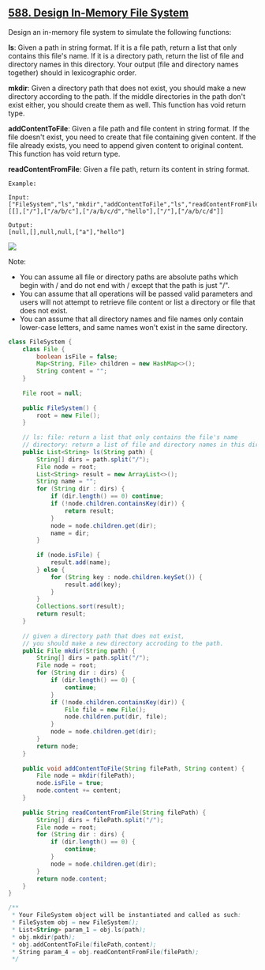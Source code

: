 ## [588. Design In-Memory File System](https://leetcode.com/problems/design-in-memory-file-system/)

Design an in-memory file system to simulate the following functions:

**ls**: Given a path in string format. If it is a file path, return a list that only contains this file's name. If it is a directory path, return the list of file and directory names in this directory. Your output (file and directory names together) should in lexicographic order.

**mkdir**: Given a directory path that does not exist, you should make a new directory according to the path. If the middle directories in the path don't exist either, you should create them as well. This function has void return type.

**addContentToFile**: Given a file path and file content in string format. If the file doesn't exist, you need to create that file containing given content. If the file already exists, you need to append given content to original content. This function has void return type.

**readContentFromFile**: Given a file path, return its content in string format.

```
Example:

Input: 
["FileSystem","ls","mkdir","addContentToFile","ls","readContentFromFile"]
[[],["/"],["/a/b/c"],["/a/b/c/d","hello"],["/"],["/a/b/c/d"]]

Output:
[null,[],null,null,["a"],"hello"]
```
![](https://assets.leetcode.com/uploads/2018/10/12/filesystem.png)

Note:
- You can assume all file or directory paths are absolute paths which begin with / and do not end with / except that the path is just "/".
- You can assume that all operations will be passed valid parameters and users will not attempt to retrieve file content or list a directory or file that does not exist.
- You can assume that all directory names and file names only contain lower-case letters, and same names won't exist in the same directory.

```Java
class FileSystem {
    class File {
        boolean isFile = false;
        Map<String, File> children = new HashMap<>();
        String content = "";
    }
    
    File root = null;
    
    public FileSystem() {
        root = new File();
    }
    
    // ls: file: return a list that only contains the file's name
    // directory: return a list of file and directory names in this directory.
    public List<String> ls(String path) {
        String[] dirs = path.split("/");
        File node = root;
        List<String> result = new ArrayList<>();
        String name = "";
        for (String dir : dirs) {
            if (dir.length() == 0) continue;
            if (!node.children.containsKey(dir)) {
                return result;
            }
            node = node.children.get(dir);
            name = dir;
        }
        
        if (node.isFile) {
            result.add(name);
        } else {
            for (String key : node.children.keySet()) {
                result.add(key);
            }
        }
        Collections.sort(result);
        return result;
    }
    
    // given a directory path that does not exist, 
    // you should make a new directory accroding to the path.
    public File mkdir(String path) {
        String[] dirs = path.split("/");
        File node = root;
        for (String dir : dirs) {
            if (dir.length() == 0) {
                continue;
            }
            if (!node.children.containsKey(dir)) {
                File file = new File();
                node.children.put(dir, file);
            }
            node = node.children.get(dir);
        }
        return node;
    }
    
    public void addContentToFile(String filePath, String content) {
        File node = mkdir(filePath);
        node.isFile = true;
        node.content += content;
    }
   
    public String readContentFromFile(String filePath) {
        String[] dirs = filePath.split("/");
        File node = root;
        for (String dir : dirs) {
            if (dir.length() == 0) {
                continue;
            }
            node = node.children.get(dir);
        }
        return node.content;
    }
}   

/**
 * Your FileSystem object will be instantiated and called as such:
 * FileSystem obj = new FileSystem();
 * List<String> param_1 = obj.ls(path);
 * obj.mkdir(path);
 * obj.addContentToFile(filePath,content);
 * String param_4 = obj.readContentFromFile(filePath);
 */
```
